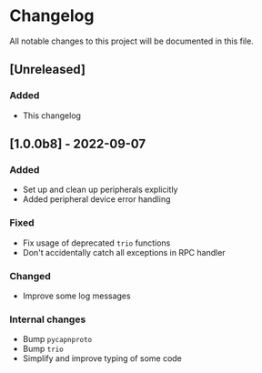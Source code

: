 # Changelog

All notable changes to this project will be documented in this file.

## [Unreleased]

### Added

- This changelog

## [1.0.0b8] - 2022-09-07

### Added

- Set up and clean up peripherals explicitly
- Added peripheral device error handling

### Fixed

- Fix usage of deprecated `trio` functions
- Don't accidentally catch all exceptions in RPC handler

### Changed

- Improve some log messages

### Internal changes

- Bump `pycapnproto`
- Bump `trio`
- Simplify and improve typing of some code
